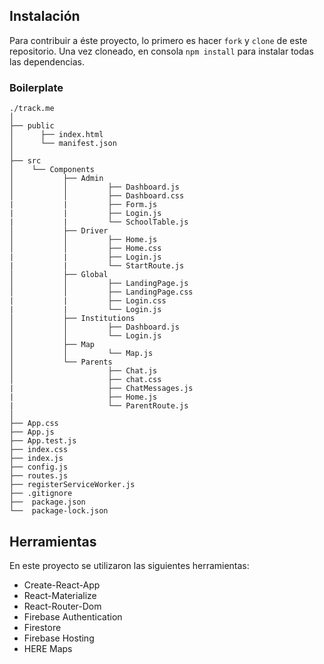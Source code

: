 ## Instalación
Para contribuir a éste proyecto, lo primero es hacer `fork` y `clone` de este repositorio.
Una vez cloneado, en consola `npm install` para instalar todas las dependencias.

### Boilerplate
```
./track.me
│
├── public
│      ├── index.html
│      └── manifest.json 
│
├── src
│    └── Components
│           ├── Admin
│           │         ├── Dashboard.js
│           │         ├── Dashboard.css
|           |         ├── Form.js
|           |         ├── Login.js
|           |         └── SchoolTable.js
│           ├── Driver
│           │         ├── Home.js
│           │         ├── Home.css
|           |         ├── Login.js
|           |         └── StartRoute.js  
│           ├── Global
│           │         ├── LandingPage.js
│           │         ├── LandingPage.css
|           |         ├── Login.css
|           |         └── Login.js
│           ├── Institutions
│           │         ├── Dashboard.js
│           │         └── Login.js
│           ├── Map
│           │         └── Map.js
│           └── Parents
│                     ├── Chat.js
│                     ├── chat.css
|                     ├── ChatMessages.js
|                     ├── Home.js
|                     └── ParentRoute.js
│
├── App.css
├── App.js
├── App.test.js
├── index.css
├── index.js
├── config.js
├── routes.js
├── registerServiceWorker.js
├── .gitignore
├──  package.json
└──  package-lock.json
```
## Herramientas
En este proyecto se utilizaron las siguientes herramientas:
* Create-React-App
* React-Materialize
* React-Router-Dom
* Firebase Authentication
* Firestore
* Firebase Hosting
* HERE Maps
